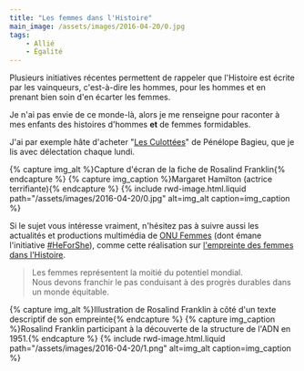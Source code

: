 ```yaml
---
title: "Les femmes dans l'Histoire"
main_image: /assets/images/2016-04-20/0.jpg
tags:
    - Allié
    - Égalité
---
```


Plusieurs initiatives récentes permettent de rappeler que l'Histoire est écrite
par les vainqueurs, c'est-à-dire les hommes, pour les hommes et en prenant bien
soin d'en écarter les femmes.

Je n'ai pas envie de ce monde-là, alors je me renseigne pour raconter à mes
enfants des histoires d'hommes **et** de femmes formidables.

J'ai par exemple hâte d'acheter
"[Les Culottées](http://lesculottees.blog.lemonde.fr/)" de Pénélope Bagieu, que
je lis avec délectation chaque lundi.

{% capture img_alt %}Capture d'écran de la fiche de Rosalind
Franklin{% endcapture %} {% capture img_caption %}Margaret Hamilton (actrice
terrifiante){% endcapture %} {% include rwd-image.html.liquid
path="/assets/images/2016-04-20/0.jpg"
alt=img_alt
caption=img_caption
%}

Si le sujet vous intéresse vraiment, n'hésitez pas à suivre aussi les actualités
et productions multimédia de [ONU Femmes](http://www.unwomen.org/fr) (dont émane
l'initiative [#HeForShe](http://www.heforshe.org/)), comme cette réalisation sur
[l'empreinte des femmes dans l'Histoire](http://interactive.unwomen.org/multimedia/timeline/womensfootprintinhistory/fr/index.html).

> Les femmes représentent la moitié du potentiel mondial.  
> Nous devons franchir le pas conduisant à des progrès durables dans un monde
> équitable.

{% capture img_alt %}Illustration de Rosalind Franklin à côté d'un texte
descriptif de son empreinte{% endcapture %} {% capture img_caption %}Rosalind
Franklin participant à la découverte de la structure de l'ADN
en 1951.{% endcapture %} {% include rwd-image.html.liquid
path="/assets/images/2016-04-20/1.png"
alt=img_alt
caption=img_caption
%}
